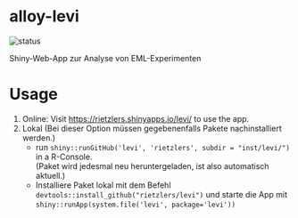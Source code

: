 # alloy-levi

![status](https://img.shields.io/badge/status-under_development-orange)

Shiny-Web-App zur Analyse von EML-Experimenten

# Usage

1. Online: Visit https://rietzlers.shinyapps.io/levi/ to use the app. 
2. Lokal (Bei dieser Option müssen gegebenenfalls Pakete nachinstalliert werden.)
    - run `shiny::runGitHub('levi', 'rietzlers', subdir = "inst/levi/")` in a R-Console.</br> 
    (Paket wird jedesmal neu heruntergeladen, ist also automatisch aktuell.)
    - Installiere Paket lokal mit dem Befehl `devtools::install_github("rietzlers/levi")` und starte die App mit
    `shiny::runApp(system.file('levi', package='levi'))`





